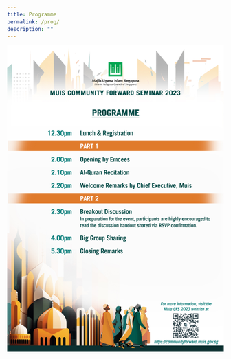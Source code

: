 ```yaml
---
title: Programme
permalink: /prog/
description: ""
---
```

![Programme](/images/toolkit_programme%20rev.jpg)
